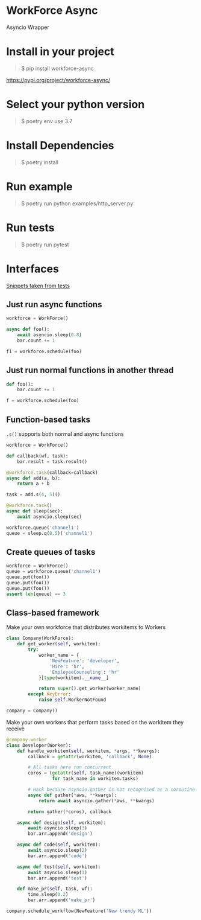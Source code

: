 # WorkForce Async
Asyncio Wrapper

# Install in your project
> $ pip install workforce-async

https://pypi.org/project/workforce-async/

# Select your python version
> $ poetry env use 3.7

# Install Dependencies
> $ poetry install

# Run example
> $ poetry run python examples/http_server.py

# Run tests
> $ poetry run pytest

# Interfaces
[Snippets taken from tests](https://github.com/Kick1911/WorkForce/blob/2bf0dd7dadcefd1240bfd87df8e2aa4a32b86572/tests/test_workforce.py#L54)

## Just run async functions
```python
workforce = WorkForce()

async def foo():
    await asyncio.sleep(0.8)
    bar.count += 1

f1 = workforce.schedule(foo)
```

## Just run normal functions in another thread
```python
def foo():
    bar.count += 1

f = workforce.schedule(foo)
```

## Function-based tasks
`.s()` supports both normal and async functions
```python
workforce = WorkForce()

def callback(wf, task):
    bar.result = task.result()

@workforce.task(callback=callback)
async def add(a, b):
    return a + b

task = add.s(4, 5)()

@workforce.task()
async def sleep(sec):
    await asyncio.sleep(sec)

workforce.queue('channel1')
queue = sleep.q(0.5)('channel1')
```

## Create queues of tasks
```python
workforce = WorkForce()
queue = workforce.queue('channel1')
queue.put(foo())
queue.put(foo())
queue.put(foo())
assert len(queue) == 3
```

## Class-based framework
Make your own workforce that distributes workitems to Workers
```python
class Company(WorkForce):
    def get_worker(self, workitem):
        try:
            worker_name = {
                'NewFeature': 'developer',
                'Hire': 'hr',
                'EmployeeCounseling': 'hr'
            }[type(workitem).__name__]

            return super().get_worker(worker_name)
        except KeyError:
            raise self.WorkerNotFound

company = Company()
```

Make your own workers that perform tasks based on the workitem they receive
```python
@company.worker
class Developer(Worker):
    def handle_workitem(self, workitem, *args, **kwargs):
        callback = getattr(workitem, 'callback', None)

        # All tasks here run concurrent
        coros = (getattr(self, task_name)(workitem)
                 for task_name in workitem.tasks)

        # Hack because asyncio.gather is not recognised as a coroutine
        async def gather(*aws, **kwargs):
            return await asyncio.gather(*aws, **kwargs)

        return gather(*coros), callback

    async def design(self, workitem):
        await asyncio.sleep(3)
        bar.arr.append('design')

    async def code(self, workitem):
        await asyncio.sleep(2)
        bar.arr.append('code')

    async def test(self, workitem):
        await asyncio.sleep(1)
        bar.arr.append('test')

    def make_pr(self, task, wf):
        time.sleep(0.2)
        bar.arr.append('make_pr')

company.schedule_workflow(NewFeature('New trendy ML'))
```

